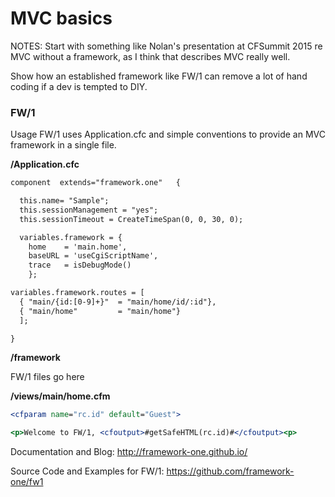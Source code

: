 # MVC basics #

NOTES:
Start with something like Nolan's presentation at CFSummit 2015 re MVC without a framework, as I think that describes MVC really well.

Show how an established framework like FW/1 can remove a lot of hand coding if a dev is tempted to DIY.


### FW/1 ###


Usage FW/1 uses Application.cfc and simple conventions to provide an MVC framework in a single file.




**/Application.cfc**

```cfc
component  extends="framework.one"   {

  this.name= "Sample";
  this.sessionManagement = "yes";
  this.sessionTimeout = CreateTimeSpan(0, 0, 30, 0); 

  variables.framework = {
    home    = 'main.home',
    baseURL = 'useCgiScriptName',
    trace   = isDebugMode()
    };

variables.framework.routes = [
  { "main/{id:[0-9]+}"  = "main/home/id/:id"},
  { "main/home"         = "main/home"}
  ];

}
```

**/framework**

FW/1 files go here


**/views/main/home.cfm**

```cfc
<cfparam name="rc.id" default="Guest">

<p>Welcome to FW/1, <cfoutput>#getSafeHTML(rc.id)#</cfoutput><p>
```


Documentation and Blog:
http://framework-one.github.io/


Source Code and Examples for FW/1:
https://github.com/framework-one/fw1


